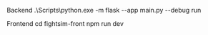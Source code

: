 Backend
.\Scripts\python.exe -m flask --app main.py --debug run

Frontend
cd fightsim-front
npm run dev